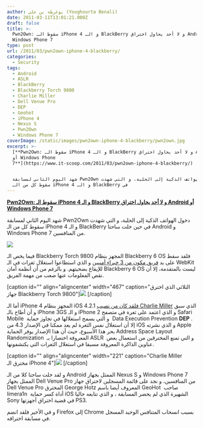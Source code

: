 ```yaml
---
author: يوغرطة بن علي (Youghourta Benali)
date: 2011-03-11T13:01:21.000Z
draft: false
title: >-
  Pwn2Own: سقوط الـ iPhone 4 و الـ BlackBerry و لا أحد يحاول اختراق Android أو
  Windows Phone 7 
type: post
url: /2011/03/pwn2own-iphone-4-blackberry/
categories:
  - Security
tags:
  - Android
  - ASLR
  - BlackBerry
  - Blackberry Torch 9800
  - Charlie Miller
  - Dell Venue Pro
  - DEP
  - Geohot
  - iPhone 4
  - Nexus S
  - Pwn2Own
  - Windows Phone 7
coverImage: /static/images/pwn2own-iphone-4-blackberry/pwn2own.jpg
excerpt: >-
  [**Pwn2Own: سقوط الـ iPhone 4 و الـ BlackBerry و لا أحد يحاول اختراق Android
  أو Windows Phone
  7**](https://www.it-scoop.com/2011/03/pwn2own-iphone-4-blackberry/)


  شهد اليوم الثاني لمسابقة Pwn2Own دخول الهواتف الذكية إلى الحلبة، و التي شهدت
  سقوط كل من الـ iPhone 4 و الـ BlackBerry في
---
```

[**Pwn2Own: سقوط الـ iPhone 4 و الـ BlackBerry و لا أحد يحاول اختراق Android أو Windows Phone 7**](https://www.it-scoop.com/2011/03/pwn2own-iphone-4-blackberry/)

شهد اليوم الثاني لمسابقة Pwn2Own دخول الهواتف الذكية إلى الحلبة، و التي شهدت سقوط كل من الـ iPhone 4 و الـ BlackBerry في حين خلت ساحتا Android و Windows Phone 7 من المنافسين.

![](/static/images/pwn2own-iphone-4-blackberry/pwn2own.jpg)

فيما يخص الـ Blackberry Torch 9800 المجهز بنظام Blackberry 6 OS فلقد سقط على يد [فريق مكون من 3 خبراء أمنيين](http://www.zdnet.com/blog/security/pwn2own-2011-blackberry-falls-to-webkit-browser-attack/8401) و الذي استطاعوا استغلال ثغرات في الـ WebKit للإيقاع بضحيتهم. و بالرغم من أن أنظمة أمان Blackberry 6 OS ليست بالمتقدمة، إلا أن نقص المعلومات عنها صعب من مهمة الفريق.

\[caption id="" align="aligncenter" width="467" caption="الثلاثي الذي اخترق جهاز Blackberry Torch 9800"]![](/static/images/pwn2own-iphone-4-blackberry/blackberry_exploiters.png) \[/caption]

أما الـ iPhone 4 المجهز بنظام iOS 4.2.1 [فلقد كان من نصيب Charlie Miller](http://www.zdnet.com/blog/security/charlie-miller-wins-pwn2own-again-with-iphone-4-exploit/8378?tag=mantle_skin;content) الذي سبق و أن أطاح بالـ iPhone 3GS و الـ iPhone 2 و الذي اعتمد على ثغرة في متصفح Safari Mobile  و التي يسمح استغلالها في تجاوز حماية  Data Execution Prevention **DEP** . إلا أن استغلال نفس الثغرة لم يعد ممكنا في الإصدار 4.3 من iOS و الذي نشرته Apple بحر هذا الأسبوع، حيث أن هذا الإصدار يوفر الحماية Address Space Layout Randomization  المعروفة اختصارا بـ ASLR  و التي تمنع المخترقين من استعمال بعض عناوين الذاكرة المعروفة مسبقا في استغلال الثغرات التي يكتشفونها.

\[caption id="" align="aligncenter" width="221" caption="Charlie Miller مخترق الـ iPhone 4"]![](/static/images/pwn2own-iphone-4-blackberry/charlie_miller.png) \[/caption]

و لقد خلت ساحتا كلا من الـ Android الممثل بجهاز Nexus S و Windows Phone 7 الممثل بجهاز Dell Venue Pro من المنافسين، و نجد على قائمة المسجلين لاختراق جهاز Dell Venue Pro المخترق George Hotz المعروف أيضا باسم GeoHot  صاحب limera1n  أداة كسر حماية iOS الشهيرة الذي لم يحضر المسابقة ، و الذي تتابعه حاليا Sony في قضية اختراق أجهزتها PS3.

و في الأخير فلقد انضم Firefox إلى Chrome بسبب انسحاب المتنافس الوحيد المسجل في مسابقة اختراقه.
